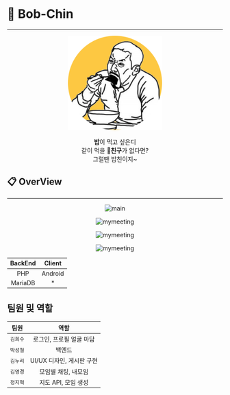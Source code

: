 # 🍚 Bob-Chin
-------------

<p align="center">
    <img src="./logo.png" alt="logo" width="220" height="220">
</p>

<p align="center">
    <strong>밥</strong>이 먹고 싶은디<br>
    같이 먹을 👬<strong>친구</strong>가 없다면?<br>
    그럴땐 밥친이지~<br>
</p>

## 📋 OverView
--------------
<p align="center">
    <img src="http://bobchin.cf/img/getimg.php?img=p2pco931zavresyfuu9t" alt="main" >
</p>
<p align="center">
    <img src="http://bobchin.cf/img/getimg.php?img=njg48jmimontqsn5xsek" alt="mymeeting" >
</p>
<p align="center">
    <img src="http://bobchin.cf/img/getimg.php?img=4r2qza158yvqorb4jax7" alt="mymeeting" >
</p>
<p align="center">
    <img src="http://bobchin.cf/img/getimg.php?img=i8tt9ktlfbi9l5novpxa" alt="mymeeting" >
</p>


| BackEnd   | Client    |
|:---------:|:---------:|
|PHP        | Android   |
| MariaDB   | *         |

## 팀원 및 역할

| 팀원   | 역할                     |
|--------|:------------------------:|
|`김희수`| 로그인, 프로필 얼굴 마담 |
|`박성철`| 백엔드                   |
|`김누리`| UI/UX 디자인, 게시판 구현|
|`김영경`| 모임별 채팅, 내모임      |
|`정지혁`| 지도 API, 모임 생성      |